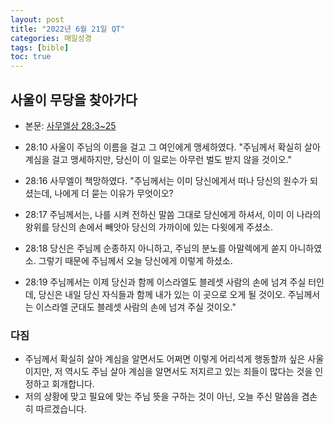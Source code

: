 ```yaml
---
layout: post
title: "2022년 6월 21일 QT"
categories: 매일성경
tags: [bible]
toc: true
---
```


## 사울이 무당을 찾아가다
- 본문: [사무엘상 28:3~25](https://www.bskorea.or.kr/bible/korbibReadpage.php?version=SAENEW&book=1sa&chap=28&sec=3&cVersion=&fontSize=15px&fontWeight=normal#focus)

- 28:10 사울이 주님의 이름을 걸고 그 여인에게 맹세하였다. "주님께서 확실히 살아 계심을 걸고 맹세하지만, 당신이 이 일로는 아무런 벌도 받지 않을 것이오."
- 28:16 사무엘이 책망하였다. "주님께서는 이미 당신에게서 떠나 당신의 원수가 되셨는데, 나에게 더 묻는 이유가 무엇이오?
- 28:17 주님께서는, 나를 시켜 전하신 말씀 그대로 당신에게 하셔서, 이미 이 나라의 왕위를 당신의 손에서 빼앗아 당신의 가까이에 있는 다윗에게 주셨소.
- 28:18 당신은 주님께 순종하지 아니하고, 주님의 분노를 아말렉에게 쏟지 아니하였소. 그렇기 때문에 주님께서 오늘 당신에게 이렇게 하셨소.
- 28:19 주님께서는 이제 당신과 함께 이스라엘도 블레셋 사람의 손에 넘겨 주실 터인데, 당신은 내일 당신 자식들과 함께 내가 있는 이 곳으로 오게 될 것이오. 주님께서는 이스라엘 군대도 블레셋 사람의 손에 넘겨 주실 것이오."

### 다짐
- 주님께서 확실히 살아 계심을 알면서도 어쩌면 이렇게 어리석게 행동할까 싶은 사울이지만, 저 역시도 주님 살아 계심을 알면서도 저지르고 있는 죄들이 많다는 것을 인정하고 회개합니다.
- 저의 상황에 맞고 필요에 맞는 주님 뜻을 구하는 것이 아닌, 오늘 주신 말씀을 겸손히 따르겠습니다.
